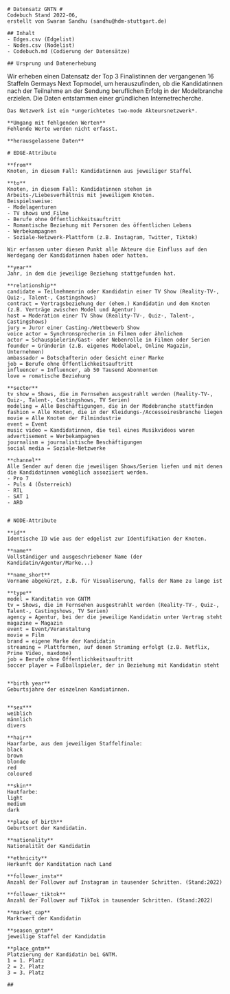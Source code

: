     # Datensatz GNTN #
    Codebuch Stand 2022-06, 
    erstellt von Swaran Sandhu (sandhu@hdm-stuttgart.de)

    ## Inhalt
    - Edges.csv (Edgelist)
    - Nodes.csv (Nodelist)
    - Codebuch.md (Codierung der Datensätze)

    ## Ursprung und Datenerhebung
   Wir erheben einen Datensatz der Top 3 Finalistinnen der vergangenen 16 Staffeln Germays Next Topmodel, um herauszufinden, ob die Kandidatinnen nach der  Teilnahme an der Sendung beruflichen Erfolg in der Modelbranche erzielen. Die Daten entstammen einer gründlichen Internetrecherche.

    Das Netzwerk ist ein *ungerichtetes two-mode Akteursnetzwerk*. 
      
    **Umgang mit fehlgenden Werten**
    Fehlende Werte werden nicht erfasst.
    
    **herausgelassene Daten**

    # EDGE-Attribute

    **from**
    Knoten, in diesem Fall: Kandidatinnen aus jeweiliger Staffel 

    **to**
    Knoten, in diesem Fall: Kandidatinnen stehen in Arbeits-/Liebesverhältnis mit jeweiligem Knoten. 
    Beispielsweise:
    - Modelagenturen
    - TV shows und Filme
    - Berufe ohne Öffentlichkeitsauftritt
    - Romantische Beziehung mit Personen des öffentlichen Lebens
    - Werbekampagnen
    - Soziale-Netzwerk-Plattform (z.B. Instagram, Twitter, Tiktok)
    
    Wir erfassen unter diesen Punkt alle Akteure die Einfluss auf den Werdegang der Kandidatinnen haben oder hatten.
    
    **year**
    Jahr, in dem die jeweilige Beziehung stattgefunden hat.
    
    **relationship**  
    candidate = Teilnehmenrin oder Kandidatin einer TV Show (Reality-TV-, Quiz-, Talent-, Castingshows)
    contract = Vertragsbeziehung der (ehem.) Kandidatin und dem Knoten (z.B. Verträge zwischen Model und Agentur)
    host = Moderation einer TV Show (Reality-TV-, Quiz-, Talent-, Castingshows) 
    jury = Juror einer Casting-/Wettbewerb Show 
    voice actor = Synchronsprecherin in Filmen oder ähnlichem
    actor = Schauspielerin/Gast- oder Nebenrolle in Filmen oder Serien
    founder = Gründerin (z.B. eigenes Modelabel, Online Magazin, Unternehmen)
    ambassador = Botschafterin oder Gesicht einer Marke
    job = Berufe ohne Öffentlichkeitsauftritt
    influencer = Influencer, ab 50 Tausend Abonnenten
    love = romatische Beziehung
    
    **sector**
    tv show = Shows, die im Fernsehen ausgestrahlt werden (Reality-TV-, Quiz-, Talent-, Castingshows, TV Serien)
    modeling = Alle Beschäftigungen, die in der Modebranche stattfinden
    fashion = Alle Knoten, die in der Kleidungs-/Accessoiresbranche liegen
    movie = Alle Knoten der Filmindustrie
    event = Event
    music video = Kandidatinnen, die teil eines Musikvideos waren
    advertisement = Werbekampagnen
    journalism = journalistische Beschäftigungen
    social media = Soziale-Netzwerke
    
    **channel**
    Alle Sender auf denen die jeweiligen Shows/Serien liefen und mit denen die Kandidatinnen womöglich assoziiert werden.
    - Pro 7
    - Puls 4 (Österreich)
    - RTL
    - SAT 1
    - ARD
  

    # NODE-Attribute  
      
    **id**  
    Identische ID wie aus der edgelist zur Identifikation der Knoten.

    **name**
    Vollständiger und ausgeschriebener Name (der Kandidatin/Agentur/Marke...)

    **name_short**
    Vorname abgekürzt, z.B. für Visualiserung, falls der Name zu lange ist
    
    **type**
    model = Kanditatin von GNTM
    tv = Shows, die im Fernsehen ausgestrahlt werden (Reality-TV-, Quiz-, Talent-, Castingshows, TV Serien)
    agency = Agentur, bei der die jeweilige Kandidatin unter Vertrag steht
    magazine = Magazin
    event = Event/Veranstaltung
    movie = Film
    brand = eigene Marke der Kandidatin
    streaming = Plattformen, auf denen Straming erfolgt (z.B. Netflix, Prime Video, maxdome)
    job = Berufe ohne Öffentlichkeitsauftritt
    soccer player = Fußballspieler, der in Beziehung mit Kandidatin steht
    

    **birth year**    
    Geburtsjahre der einzelnen Kandiatinnen.
    
      
    **sex***    
    weiblich
    männlich
    divers

    **hair**  
    Haarfarbe, aus dem jeweiligen Staffelfinale:
    black
    brown
    blonde
    red
    coloured

    **skin**  
    Hautfarbe:
    light
    medium
    dark
    
    **place of birth**   
    Geburtsort der Kandidatin.
    
    **nationality**   
    Nationalität der Kandidatin

    **ethnicity**    
    Herkunft der Kanditation nach Land
      
    **follower_insta**    
    Anzahl der Follower auf Instagram in tausender Schritten. (Stand:2022)
 
    **follower_tiktok**  
    Anzahl der Follower auf TikTok in tausender Schritten. (Stand:2022)
      
    **market_cap**    
    Marktwert der Kandidatin 

    **season_gntm**  
    jeweilige Staffel der Kandidatin

    **place_gntm** 
    Platzierung der Kandidatin bei GNTM. 
    1 = 1. Platz
    2 = 2. Platz
    3 = 3. Platz

    ##
